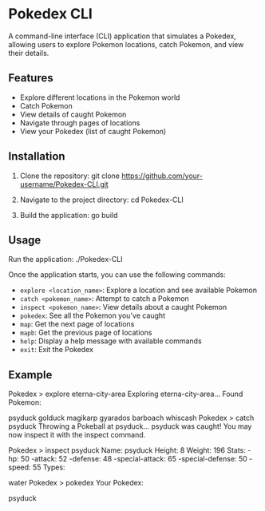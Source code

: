 # Pokedex CLI

A command-line interface (CLI) application that simulates a Pokedex, allowing users to explore Pokemon locations, catch Pokemon, and view their details.

## Features

- Explore different locations in the Pokemon world
- Catch Pokemon
- View details of caught Pokemon
- Navigate through pages of locations
- View your Pokedex (list of caught Pokemon)

## Installation

1. Clone the repository:
git clone https://github.com/your-username/Pokedex-CLI.git



2. Navigate to the project directory:
cd Pokedex-CLI



3. Build the application:
go build



## Usage

Run the application:
./Pokedex-CLI



Once the application starts, you can use the following commands:

- `explore <location_name>`: Explore a location and see available Pokemon
- `catch <pokemon_name>`: Attempt to catch a Pokemon
- `inspect <pokemon_name>`: View details about a caught Pokemon
- `pokedex`: See all the Pokemon you've caught
- `map`: Get the next page of locations
- `mapb`: Get the previous page of locations
- `help`: Display a help message with available commands
- `exit`: Exit the Pokedex

## Example
Pokedex > explore eterna-city-area
Exploring eterna-city-area...
Found Pokemon:

psyduck
golduck
magikarp
gyarados
barboach
whiscash
Pokedex > catch psyduck
Throwing a Pokeball at psyduck...
psyduck was caught!
You may now inspect it with the inspect command.

Pokedex > inspect psyduck
Name: psyduck
Height: 8
Weight: 196
Stats:
-hp: 50
-attack: 52
-defense: 48
-special-attack: 65
-special-defense: 50
-speed: 55
Types:

water
Pokedex > pokedex
Your Pokedex:

psyduck